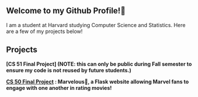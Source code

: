 ## Welcome to my Github Profile!👋

I am a student at Harvard studying Computer Science and Statistics. Here are a few of my projects below!

## Projects
<b>[CS 51 Final Project]<b> (NOTE: this can only be public during Fall semester to ensure my code is not reused by future students.)

<b>[CS 50 Final Project](https://github.com/jasaimartinez/MARVELous) </b>: Marvelous🦸, a Flask website allowing Marvel fans to engage with one another in rating movies!


<!--
**jasaimartinez/jasaimartinez** is a ✨ _special_ ✨ repository because its `README.md` (this file) appears on your GitHub profile.

Here are some ideas to get you started:

- 🔭 I’m currently working on ...
- 🌱 I’m currently learning ...
- 👯 I’m looking to collaborate on ...
- 🤔 I’m looking for help with ...
- 💬 Ask me about ...
- 📫 How to reach me: ...
- 😄 Pronouns: ...
- ⚡ Fun fact: ...
-->
